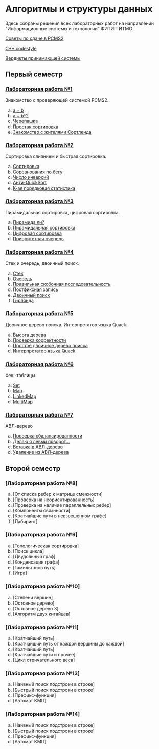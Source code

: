 <style type="text/css">
    ol { list-style-type: lower-alpha; }
</style>

# Алгоритмы и структуры данных

Здесь собраны решения всех лабораторных работ на направлении "Информационные системы и технологии" ФИТИП ИТМО 

[Советы по сдаче в PCMS2](https://docs.google.com/document/d/1pHcZ-cXdyVrkchRfD2Q4nF5y3YLv6H6-R7IoE6nD2do/edit)

[C++ codestyle](Codestyle/cppcodestyle.pdf)

[Вердикты принимающей системы](http://neerc.ifmo.ru/teaching/disalgo/pcms.html)

## Первый семестр

### [Лабораторная работа №1](Tasks/problems1.pdf)
Знакомство с проверяющей системой PCMS2.

1. [a + b](Labs1/a.cpp)
2. [a + b^2](Labs1/b.cpp)
3. [Черепашка](Labs1/c.cpp)
4. [Простая сортировка](Labs1/d.cpp)
5. [Знакомство с жителями Сортленда](Labs1/e.cpp)

### [Лабораторная работа №2](Tasks/problems2.pdf)
Сортировка слиянием и быстрая сортировка.

1. [Сортировка](Labs2/a.cpp)
2. [Соревнования по бегу](Labs2/b.cpp)
3. [Число инверсий](Labs2/c.cpp)
4. [Анти-QuickSort](Labs2/d.cpp)
5. [К-ая порядковая статистика](Labs2/e.cpp)

### [Лабораторная работа №3](Tasks/problems3.pdf)
Пирамидальная сортировка, цифровая сортировка.

1. [Пирамида ли?](Labs3/a.cpp)
2. [Пирамидальная сортировка](Labs3/b.cpp)
3. [Цифровая сортировка](Labs3/c.cpp)
4. [Приоритетная очередь](Labs4/d.cpp)

### [Лабораторная работа №4](Tasks/problems4.pdf)
Стек и очередь, двоичный поиск.

1. [Стек](Labs4/a.cpp)
2. [Очередь](Labs4/b.cpp)
3. [Правильная скобочная последовательность](Labs4/c.cpp)
4. [Постфиксная запись](Labs4/d.cpp)
5. [Двоичный поиск](Labs4/e.cpp)
6. [Гирлянда](Labs3/f.cpp)

### [Лабораторная работа №5](Tasks/problems5.pdf)
Двоичное дерево поиска. Интерпретатор языка Quack.

1. [Высота дерева](Labs5/a.cpp)
2. [Проверка корректности](Labs5/b.cpp)
3. [Простое двоичное дерево поиска](Labs5/c.cpp)
4. [Интерпретатор языка Quack](Labs5/d.py)

### [Лабораторная работа №6](Tasks/problems6.pdf)
Хеш-таблицы.

1. [Set](Labs6/a.cpp)
2. [Map](Labs6/b.cpp)
3. [LinkedMap](Labs6/c.cpp)
4. [MultiMap](Labs6/d.cpp)

### [Лабораторная работа №7](Tasks/problems7.pdf)
АВЛ-дерево

1. [Проверка сбалансированности](Labs7/a.cpp)
2. [Делаю я левый поворот...](Labs7/b.cpp)
3. [Вставка в АВЛ-дерево](Labs7/c.cpp)
4. [Удаление из АВЛ-дерева](Labs7/d.cpp)

## Второй семестр

### [Лабораторная работа №8]

1. [От списка ребер к матрице смежности]
2. [Проверка на неориентированность]
3. [Проверка на наличие параллельных ребер]
4. [Компоненты связнности]
5. [Кратчайшие пути в невзвешенном графе]
6. [Лабиринт]

### [Лабораторная работа №9]

1. [Топологическая сортировка]
2. [Поиск цикла]
3. [Двудольный граф]
4. [Конденсация графа]
5. [Гамильтонов путь]
6. [Игра]

### [Лабораторная работа №10]

1. [Степени вершин]
2. [Остовное дерево]
3. [Остовное дерево 3]
4. [Алгоритм двух китайцев]

### [Лабораторная работа №11]

1. [Кратчайший путь]
2. [Кратчайший путь от каждой вершины до каждой]
3. [Кратчайший путь]
4. [Кратчайшие пути и прочее]
5. [Цикл отричательного веса]

### [Лабораторная работа №13]

1. [Наивный поиск подстроки в строке]
2. [Быстрый поиск подстроки в строке]
3. [Префикс-функция]
4. [Автомат КМП]

### [Лабораторная работа №14]

1. [Наивный поиск подстроки в строке]
2. [Быстрый поиск подстроки в строке]
3. [Префикс-функция]
4. [Автомат КМП]